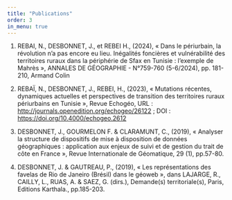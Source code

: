 ```yaml
---
title: "Publications"
order: 3
in_menu: true
---
```

1. REBAI, N., DESBONNET, J., et REBEI H., (2024), « Dans le périurbain, la révolution n’a pas encore eu lieu. Inégalités foncières et vulnérabilité des territoires ruraux dans la périphérie de Sfax en Tunisie : l’exemple de Mahrès », ANNALES DE GÉOGRAPHIE - N°759-760 (5-6/2024), pp. 181-210, Armand Colin

2. REBAÏ, N., DESBONNET, J., REBEI, H., (2023), « Mutations récentes, dynamiques actuelles et perspectives de transition des territoires ruraux périurbains en Tunisie », Revue Echogéo, URL : http://journals.openedition.org/echogeo/26122  ; DOI : https://doi.org/10.4000/echogeo.2612

3. DESBONNET, J., GOURMELON F. & CLARAMUNT, C., (2019), « Analyser la structure de dispositifs de mise à disposition de données géographiques : application aux enjeux de suivi et de gestion du trait de côte en France », Revue Internationale de Géomatique, 29 (1), pp.57-80. 

4. DESBONNET, J. & GAUTREAU, P., (2019), « Les représentations des favelas de Rio de Janeiro (Brésil) dans le géoweb », dans LAJARGE, R., CAILLY, L., RUAS, A. & SAEZ, G. (dirs.), Demande(s) territoriale(s), Paris, Editions Karthala., pp.185-203. 